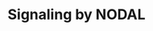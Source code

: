 ---
annotations:
- type: Pathway Ontology
  value: signaling pathway
authors:
- ReactomeTeam
- Anwesha
- Egonw
description: Signaling by NODAL is essential for patterning of the axes of the embryo
  and formation of mesoderm and endoderm (reviewed in Schier 2009, Shen 2007). The
  NODAL proprotein is secreted and cleaved extracellularly to yield mature NODAL.
  Mature NODAL homodimerizes and can also form heterodimers with LEFTY1, LEFTY2, or
  CERBERUS, which negatively regulate NODAL signaling. NODAL also forms heterodimers
  with GDF1, which increases NODAL activity. NODAL dimers bind the NODAL receptor
  comprising a type I Activin receptor (ACVR1B or ACVR1C), a type II Activin receptor
  (ACVR2A or ACVR2B), and an EGF-CFC coreceptor (CRIPTO or CRYPTIC). After binding
  NODAL, the type II activin receptor phosphorylates the type I activin receptor which
  then phosphorylates SMAD2 and SMAD3 (R-SMADs). Phosphorylated SMAD2 and SMAD3 form
  hetero-oligomeric complexes with SMAD4 (CO-SMAD) and transit from the cytosol to
  the nucleus. Within the nucleus the SMAD complexes interact with transcription factors
  such as FOXH1 to activate transcription of target genes.  View original pathway
  at [http://www.reactome.org/PathwayBrowser/#DIAGRAM=1181150 Reactome].
last-edited: 2021-01-25
organisms:
- Homo sapiens
redirect_from:
- /index.php/Pathway:WP2675
- /instance/WP2675
schema-jsonld:
- '@context': https://schema.org/
  '@id': https://wikipathways.github.io/pathways/WP2675.html
  '@type': Dataset
  creator:
    '@type': Organization
    name: WikiPathways
  description: Signaling by NODAL is essential for patterning of the axes of the embryo
    and formation of mesoderm and endoderm (reviewed in Schier 2009, Shen 2007). The
    NODAL proprotein is secreted and cleaved extracellularly to yield mature NODAL.
    Mature NODAL homodimerizes and can also form heterodimers with LEFTY1, LEFTY2,
    or CERBERUS, which negatively regulate NODAL signaling. NODAL also forms heterodimers
    with GDF1, which increases NODAL activity. NODAL dimers bind the NODAL receptor
    comprising a type I Activin receptor (ACVR1B or ACVR1C), a type II Activin receptor
    (ACVR2A or ACVR2B), and an EGF-CFC coreceptor (CRIPTO or CRYPTIC). After binding
    NODAL, the type II activin receptor phosphorylates the type I activin receptor
    which then phosphorylates SMAD2 and SMAD3 (R-SMADs). Phosphorylated SMAD2 and
    SMAD3 form hetero-oligomeric complexes with SMAD4 (CO-SMAD) and transit from the
    cytosol to the nucleus. Within the nucleus the SMAD complexes interact with transcription
    factors such as FOXH1 to activate transcription of target genes.  View original
    pathway at [http://www.reactome.org/PathwayBrowser/#DIAGRAM=1181150 Reactome].
  keywords:
  - FOXH1
  - CERBERUS:NODAL
  - NODAL:GDF1
  - LEFTY1,2:NODAL
  - 'FOXO3 '
  - 'ACVR2A '
  - NODAL dimer
  - 'TDGF1P3 '
  - Receptor
  - 'p-S465,S467-SMAD2 '
  - FOXH1:DRAP1
  - SMAD2/3
  - 'GDF1 '
  - 'N-aspartyl-glycosylphosphatidylinositolethanolamine-TDGF1(31-188) '
  - 'ACVR1B '
  - 'FURIN '
  - 'NODAL(27-347) '
  - SMAD2,3:SMAD4:FOXO3:FoxO3a-binding Element
  - 'N-aspartyl-glycosylphosphatidylinositolethanolamine-CFC1 '
  - NODAL:ACVR1B:ACVR2A,B:EGF-CFC
  - NODAL:p-ACVR1C:ACVR2B:EGF-CFC
  - 'LEFTY2(22-366) '
  - 'FOXH1 '
  - 'ACVR1C '
  - 'p-T175,S177,S179,S181,T194-ACVR1C '
  - CER1,2
  - 'SMAD4 '
  - SMAD4
  - 'LEFTY1 '
  - 'CER1 '
  - 'SMAD2 '
  - Element
  - FURIN, PACE4
  - ADP
  - 'p-S423,S425-SMAD3 '
  - ATP
  - Activin Response
  - p-2S-SMAD2/3:SMAD4
  - NODAL:ACVR1C:ACVR2B:EGF-CFC
  - NODAL:p-NODAL
  - 'FoxO3a-binding Element '
  - 'ACVR2B '
  - LEFTY1,2
  - 'SMAD3 '
  - 'DRAP1 '
  - 'NODAL '
  - SMAD2,3:SMAD4:FOXH1:Activin Response Element
  - NODAL Receptor
  - FoxO3a-binding
  - NODAL:p-ACVR1B:ACVR2:EGF-CFC
  - p-2S-SMAD2/3
  - 'DAND5 '
  - 'p-4S,T188,T206-ACVR1B '
  - NODAL Ligand:NODAL
  - NODAL(27-347) dimer
  - NODAL dimer,
  - FOXO3
  - 'PCSK6 '
  - 'Activin Response Element '
  license: CC0
  name: Signaling by NODAL
seo: CreativeWork
title: Signaling by NODAL
wpid: WP2675
---